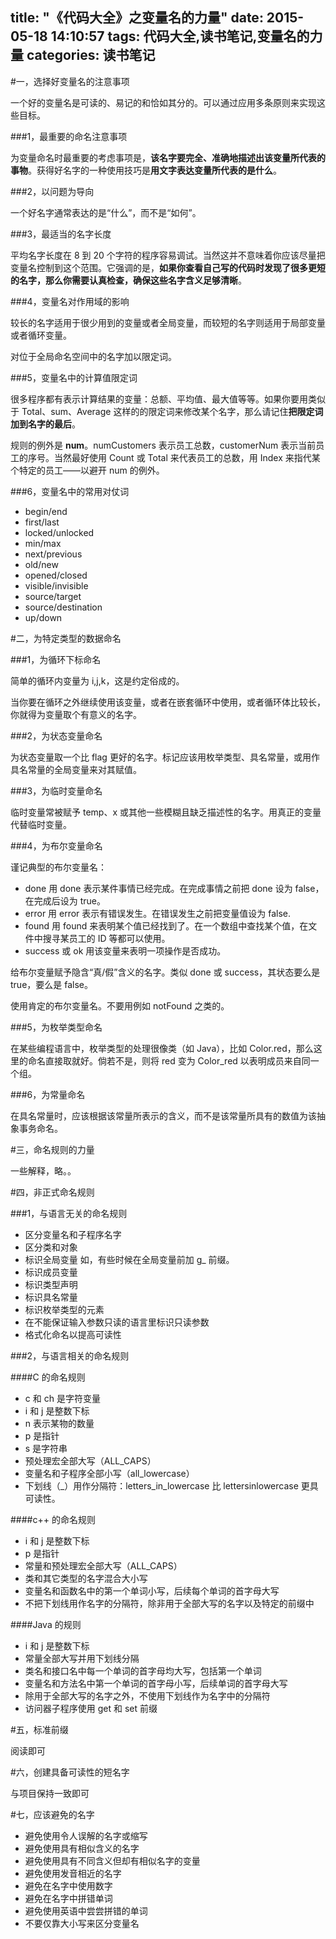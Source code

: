 title: "《代码大全》之变量名的力量"
date: 2015-05-18 14:10:57
tags: 代码大全,读书笔记,变量名的力量
categories: 读书笔记
---
#一，选择好变量名的注意事项

一个好的变量名是可读的、易记的和恰如其分的。可以通过应用多条原则来实现这些目标。

###1，最重要的命名注意事项

为变量命名时最重要的考虑事项是，**该名字要完全、准确地描述出该变量所代表的事物**。获得好名字的一种使用技巧是**用文字表达变量所代表的是什么**。

###2，以问题为导向

一个好名字通常表达的是“什么”，而不是“如何”。

###3，最适当的名字长度

平均名字长度在 8 到 20 个字符的程序容易调试。当然这并不意味着你应该尽量把变量名控制到这个范围。它强调的是，**如果你查看自己写的代码时发现了很多更短的名字，那么你需要认真检查，确保这些名字含义足够清晰**。

###4，变量名对作用域的影响

较长的名字适用于很少用到的变量或者全局变量，而较短的名字则适用于局部变量或者循环变量。

对位于全局命名空间中的名字加以限定词。

<!-- more -->

###5，变量名中的计算值限定词

很多程序都有表示计算结果的变量：总额、平均值、最大值等等。如果你要用类似于 Total、sum、Average 这样的的限定词来修改某个名字，那么请记住**把限定词加到名字的最后**。

规则的例外是 **num**。numCustomers 表示员工总数，customerNum 表示当前员工的序号。当然最好使用 Count 或 Total 来代表员工的总数，用 Index 来指代某个特定的员工——以避开 num 的例外。

###6，变量名中的常用对仗词

- begin/end
- first/last
- locked/unlocked
- min/max
- next/previous
- old/new
- opened/closed
- visible/invisible
- source/target
- source/destination
- up/down

#二，为特定类型的数据命名

###1，为循环下标命名

简单的循环内变量为 i,j,k，这是约定俗成的。

当你要在循环之外继续使用该变量，或者在嵌套循环中使用，或者循环体比较长，你就得为变量取个有意义的名字。

###2，为状态变量命名

为状态变量取一个比 flag 更好的名字。标记应该用枚举类型、具名常量，或用作具名常量的全局变量来对其赋值。

###3，为临时变量命名

临时变量常被赋予 temp、x 或其他一些模糊且缺乏描述性的名字。用真正的变量代替临时变量。

###4，为布尔变量命名

谨记典型的布尔变量名：

- done 用 done 表示某件事情已经完成。在完成事情之前把 done 设为 false，在完成后设为 true。
- error 用 error 表示有错误发生。在错误发生之前把变量值设为 false.
- found 用 found 来表明某个值已经找到了。在一个数组中查找某个值，在文件中搜寻某员工的 ID 等都可以使用。
- success 或 ok 用该变量来表明一项操作是否成功。

给布尔变量赋予隐含“真/假”含义的名字。类似 done 或 success，其状态要么是 true，要么是 false。

使用肯定的布尔变量名。不要用例如 notFound 之类的。

###5，为枚举类型命名

在某些编程语言中，枚举类型的处理很像类（如 Java），比如 Color.red，那么这里的命名直接取就好。倘若不是，则将 red 变为 Color_red 以表明成员来自同一个组。

###6，为常量命名

在具名常量时，应该根据该常量所表示的含义，而不是该常量所具有的数值为该抽象事务命名。

#三，命名规则的力量

一些解释，略。。

#四，非正式命名规则

###1，与语言无关的命名规则

- 区分变量名和子程序名字
- 区分类和对象
- 标识全局变量  如，有些时候在全局变量前加 g_ 前缀。
- 标识成员变量 
- 标识类型声明
- 标识具名常量
- 标识枚举类型的元素
- 在不能保证输入参数只读的语言里标识只读参数
- 格式化命名以提高可读性

###2，与语言相关的命名规则

####C 的命名规则
- c 和 ch 是字符变量
- i 和 j 是整数下标
- n 表示某物的数量
- p 是指针
- s 是字符串
- 预处理宏全部大写（ALL_CAPS）
- 变量名和子程序全部小写（all_lowercase）
- 下划线（_）用作分隔符：letters_in_lowercase 比 lettersinlowercase 更具可读性。

####c++ 的命名规则
- i 和 j 是整数下标
- p 是指针
- 常量和预处理宏全部大写（ALL_CAPS）
- 类和其它类型的名字混合大小写
- 变量名和函数名中的第一个单词小写，后续每个单词的首字母大写
- 不把下划线用作名字的分隔符，除非用于全部大写的名字以及特定的前缀中

####Java 的规则
- i 和 j 是整数下标
- 常量全部大写并用下划线分隔
- 类名和接口名中每一个单词的首字母均大写，包括第一个单词
- 变量名和方法名中第一个单词的首字母小写，后续单词的首字母大写
- 除用于全部大写的名字之外，不使用下划线作为名字中的分隔符
- 访问器子程序使用 get 和 set 前缀

#五，标准前缀

阅读即可

#六，创建具备可读性的短名字

与项目保持一致即可

#七，应该避免的名字

- 避免使用令人误解的名字或缩写
- 避免使用具有相似含义的名字
- 避免使用具有不同含义但却有相似名字的变量
- 避免使用发音相近的名字
- 避免在名字中使用数字
- 避免在名字中拼错单词
- 避免使用英语中尝尝拼错的单词
- 不要仅靠大小写来区分变量名
